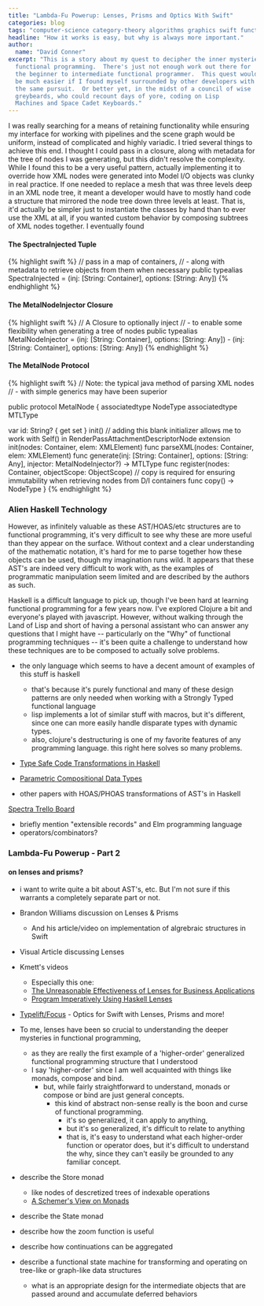 ```yaml
---
title: "Lambda-Fu Powerup: Lenses, Prisms and Optics With Swift"
categories: blog
tags: "computer-science category-theory algorithms graphics swift functional-programming haskell"
headline: "How it works is easy, but why is always more important."
author:
  name: "David Conner"
excerpt: "This is a story about my quest to decipher the inner mysteries of
  functional programming.  There's just not enough work out there for
  the beginner to intermediate functional programmer.  This quest would
  be much easier if I found myself surrounded by other developers with
  the same pursuit.  Or better yet, in the midst of a council of wise
  greybeards, who could recount days of yore, coding on Lisp
  Machines and Space Cadet Keyboards."
---
```








I was really searching for a means of retaining functionality while
ensuring my interface for working with pipelines and the scene graph
would be uniform, instead of complicated and highly variadic.  I tried
several things to achieve this end.  I thought I could pass in a
closure, along with metadata for the tree of nodes I was generating,
but this didn't resolve the complexity.  While I found this to be a
very useful pattern, actually implementing it to override how XML
nodes were generated into Model I/O objects was clunky in real
practice.  If one needed to replace a mesh that was three levels deep
in an XML node tree, it meant a developer would have to mostly hand
code a structure that mirrored the node tree down three levels at
least.  That is, it'd actually be simpler just to instantiate the
classes by hand than to ever use the XML at all, if you wanted custom
behavior by composing subtrees of XML nodes together.  I eventually found

#### The SpectraInjected Tuple

{% highlight swift %}
// pass in a map of containers,
// - along with metadata to retrieve objects from them when necessary
public typealias SpectraInjected = (inj: [String: Container], options: [String: Any])
{% endhighlight %}

#### The MetalNodeInjector Closure

{% highlight swift %}
// A Closure to optionally inject
// - to enable some flexibility when generating a tree of nodes
public typealias MetalNodeInjector = (inj: [String: Container], options: [String: Any]) -
(inj: [String: Container], options: [String: Any])
{% endhighlight %}


#### The MetalNode Protocol

{% highlight swift %}
// Note: the typical java method of parsing XML nodes
// - with simple generics may have been superior

public protocol MetalNode {
associatedtype NodeType
associatedtype MTLType

var id: String? { get set }
init() // adding this blank initializer allows me to work with Self() in RenderPassAttachmentDescriptorNode extension
init(nodes: Container, elem: XMLElement)
func parseXML(nodes: Container, elem: XMLElement)
func generate(inj: [String: Container],
                   options: [String: Any],
                   injector: MetalNodeInjector?) -> MTLType
func register(nodes: Container, objectScope: ObjectScope)
// copy is required for ensuring immutability when retrieving nodes from D/I containers
func copy() -> NodeType
}
{% endhighlight %}









### Alien Haskell Technology

However, as infinitely valuable as these AST/HOAS/etc structures are
to functional programming, it's very difficult to see why these are
more useful than they appear on the surface.  Without context and a
clear understanding of the mathematic notation, it's hard for me to
parse together how these objects can be used, though my imagination
runs wild.  It appears that these AST's are indeed very difficult to
work with, as the examples of programmatic manipulation seem limited
and are described by the authors as such.

Haskell is a difficult language to pick up, though I've been hard at
learning functional programming for a few years now.  I've explored
Clojure a bit and everyone's played with javascript.  However, without
walking through the Land of Lisp and short of having a personal
assistant who can answer any questions that I might have --
particularly on the "Why" of functional programming techniques -- it's
been quite a challenge to understand how these techniques are to be
composed to actually solve problems.

- the only language which seems to have a decent amount of examples of
  this stuff is haskell
  - that's because it's purely functional and many of these design
    patterns are only needed when working with a Strongly Typed
    functional language
  - lisp implements a lot of similar stuff with macros, but it's
    different, since one can more easily handle disparate types with
    dynamic types.
  - also, clojure's destructuring is one of my favorite features of
    any programming language.  this right here solves so many
    problems.


- [Type Safe Code Transformations in Haskell](http://www.sciencedirect.com/science/article/pii/S1571066107002514)
-
  [Parametric Compositional Data Types](http://arxiv.org/abs/1202.2917)
- other papers with HOAS/PHOAS transformations of AST's in Haskell

[Spectra Trello Board](https://trello.com/b/FYL0pBuF/spectra)

- briefly mention "extensible records" and Elm programming language
- operators/combinators?

### Lambda-Fu Powerup - Part 2

#### on lenses and prisms?

- i want to write quite a bit about AST's, etc.  But I'm not sure if
  this warrants a completely separate part or not.


- Brandon Williams discussion on Lenses & Prisms
  - And his article/video on implementation of algrebraic structures in Swift
- Visual Article discussing Lenses
- Kmett's videos
  - Especially this one:
  -
    [The Unreasonable Effectiveness of Lenses for Business Applications](https://www.youtube.com/watch?v=T88TDS7L5DY&feature=youtu.be)
  -
    [Program Imperatively Using Haskell Lenses](http://www.haskellforall.com/2013/05/program-imperatively-using-haskell.html)

- [Typelift/Focus](https://github.com/typelift/Focus) - Optics for
  Swift with Lenses, Prisms and more!

- To me, lenses have been so crucial to understanding the deeper
  mysteries in functional programming,
  - as they are really the first example of a 'higher-order'
    generalized functional programming structure that I understood
  - I say 'higher-order' since I am well acquainted with things like
    monads, compose and bind.
    - but, while fairly straightforward to understand, monads or
      compose or bind are just general concepts.
      - this kind of abstract non-sense really is the boon and curse
        of functional programming.
        - it's so generalized, it can apply to anything,
        - but it's so generalized, it's difficult to relate to
          anything
        - that is, it's easy to understand what each higher-order
          function or operator does, but it's difficult to understand
          the why, since they can't easily be grounded to any familiar concept.


- describe the Store monad
  - like nodes of descretized trees of indexable operations
  - [A Schemer's View on Monads](https://news.ycombinator.com/item?id=5068196)
- describe the State monad
- describe how the zoom<x> function is useful
- describe how continuations can be aggregated
- describe a functional state machine for transforming and operating
  on tree-like or graph-like data structures
  - what is an appropriate design for the intermediate objects that
    are passed around and accumulate deferred behaviors
